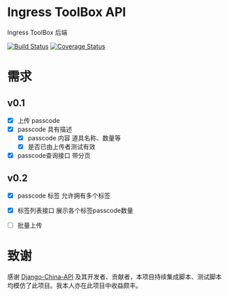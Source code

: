 # Ingress ToolBox API
Ingress ToolBox 后端

[![Build Status](https://travis-ci.org/bllli/IngressToolBoxAPI.svg?branch=dev)](https://travis-ci.org/bllli/IngressToolBoxAPI)
[![Coverage Status](https://coveralls.io/repos/github/bllli/IngressToolBoxAPI/badge.svg?branch=dev)](https://coveralls.io/github/bllli/IngressToolBoxAPI?branch=dev)


# 需求
## v0.1
- [x] 上传 passcode
- [x] passcode 具有描述
  - [x] passcode 内容 道具名称、数量等
  - [x] 是否已由上传者测试有效
- [x] passcode查询接口 带分页

## v0.2
- [x] passcode 标签 允许拥有多个标签
- [x] 标签列表接口 展示各个标签passcode数量
- [ ] 批量上传


# 致谢
感谢 [Django-China-API](https://github.com/DjangoChinaOrg/Django-China-API) 及其开发者、贡献者，本项目持续集成脚本、测试脚本均模仿了此项目。我本人亦在此项目中收益颇丰。
